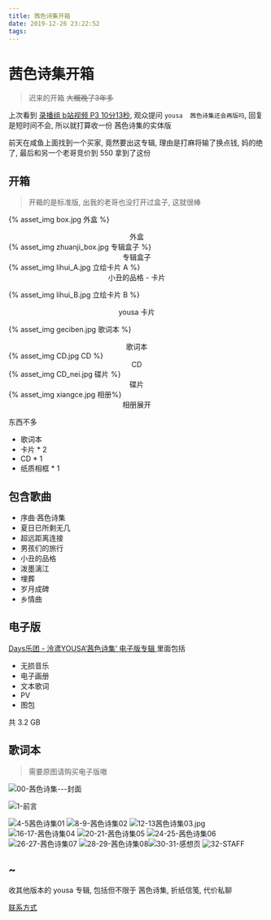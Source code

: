 ```yaml
---
title: 茜色诗集开箱
date: 2019-12-26 23:22:52
tags:
---
```


# 茜色诗集开箱

> 迟来的开箱 ~~大概晚了3年多~~

上次看到 [录播组 b站视频 P3 10分13秒](https://www.bilibili.com/video/av78305621?p=3), 观众提问 `yousa  茜色诗集还会再版吗`, 回复是短时间不会, 所以就打算收一份 茜色诗集的实体版

前天在咸鱼上面找到一个买家,  竟然要出这专辑, 理由是打麻将输了换点钱, 妈的绝了, 最后和另一个老哥竞价到 550 拿到了这份



<!--more-->

## 开箱

> 开箱的是标准版,  出我的老哥也没打开过盒子, 这就很棒



{% asset_img box.jpg 外盒 %}

<center>外盒</center>
{% asset_img zhuanji_box.jpg 专辑盒子 %}

<center>专辑盒子</center>
{% asset_img lihui_A.jpg 立绘卡片 A %}

<center>小丑的品格 - 卡片</center>

{% asset_img lihui_B.jpg 立绘卡片 B %}
<center>yousa 卡片</center>

{% asset_img geciben.jpg 歌词本 %}
<center>歌词本</center>
{% asset_img CD.jpg CD %}
<center>CD</center>
{% asset_img CD_nei.jpg 碟片 %}
<center>碟片</center>
{% asset_img xiangce.jpg 相册%}
<center>相册展开</center>


东西不多

* 歌词本
* 卡片 * 2
* CD * 1
* 纸质相框 * 1



## 包含歌曲

* 序曲·茜色诗集
* 夏日已所剩无几
* 超远距离连接
* 男孩们的旅行
* 小丑的品格
* 泼墨漓江
* 埋葬
* 岁月成碑
* 乡情曲

## 电子版

[Days乐团 - 泠鸢YOUSA‘茜色诗集’ 电子版专辑 ](https://item.taobao.com/item.htm?id=538239074325)
里面包括

* 无损音乐
* 电子画册
* 文本歌词
* PV 
* 图包

共 3.2 GB


## 歌词本
> 需要原图请购买电子版嗷

![00-茜色诗集---封面](https://static.haozi.moe/茜色诗集/内页和插画/歌词本/00-茜色诗集---封面.jpg)

![1-前言](https://static.haozi.moe/茜色诗集/内页和插画/歌词本/1-前言.jpg)

![4-5茜色诗集01](https://static.haozi.moe/茜色诗集/内页和插画/歌词本/4-5茜色诗集01.jpg)
![8-9-茜色诗集02](https://static.haozi.moe/茜色诗集/内页和插画/歌词本/8-9-茜色诗集02.jpg)
![12-13茜色诗集03.jpg](https://static.haozi.moe/茜色诗集/内页和插画/歌词本/12-13茜色诗集03.jpg)
![16-17-茜色诗集04](https://static.haozi.moe/茜色诗集/内页和插画/歌词本/16-17-茜色诗集04.jpg)
![20-21-茜色诗集05](https://static.haozi.moe/茜色诗集/内页和插画/歌词本/20-21-茜色诗集05.jpg)
![24-25-茜色诗集06](https://static.haozi.moe/茜色诗集/内页和插画/歌词本/24-25-茜色诗集06.jpg)
![26-27-茜色诗集07](https://static.haozi.moe/茜色诗集/内页和插画/歌词本/26-27-茜色诗集07.jpg)
![28-29-茜色诗集08](https://static.haozi.moe/茜色诗集/内页和插画/歌词本/28-29-茜色诗集08.jpg)![30-31-感想页](https://static.haozi.moe/茜色诗集/内页和插画/歌词本/30-31-感想页.jpg)
![32-STAFF](https://static.haozi.moe/茜色诗集/内页和插画/歌词本/32-STAFF.jpg)

## ~

收其他版本的 yousa 专辑, 包括但不限于 茜色诗集, 折纸信笺, 代价私聊

[联系方式](/about)

